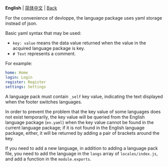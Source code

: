 **English** | [简体中文](locales_zh.md) | [Back](../README.md)

For the convenience of devloppe, the language package uses yaml storage instead of json.

Basic yaml syntax that may be used:

- `key: value` means the data value returned when the value in the acquired language package is key.
- `# Text` represents a comment.

For example:

```yaml
home: Home
login: Login
register: Register
settings: Settings
```

A language pack must contain `_self` key value, indicating the text displayed when the footer switches languages.

In order to prevent the problem that the key value of some languages does not exist temporarily, the key value will be queried from the English language package (`en.yaml`) when the key value cannot be found in the current language package; if it is not found in the English language package, either, it will be returned by adding a pair of brackets around the key.

If you need to add a new language, in addition to adding a language pack file, you need to add the language in the `langs` array of `locales/index.js`, and add a function in the `module.exports`.